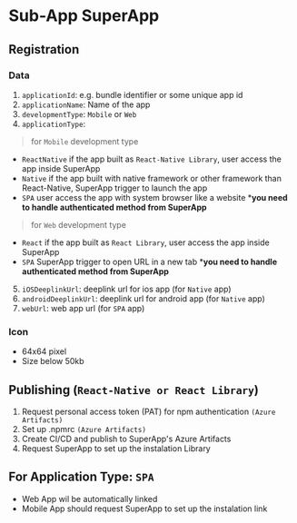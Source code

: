 # Sub-App SuperApp

## Registration

### Data
1. `applicationId`: e.g. bundle identifier or some unique app id
2. `applicationName`: Name of the app
3. `developmentType`: `Mobile` or `Web`
4. `applicationType`:
> for `Mobile` development type
- `ReactNative` if the app built as `React-Native Library`, user access the app inside SuperApp
- `Native` if the app built with native framework or other framework than React-Native, SuperApp trigger to launch the app
- `SPA` user access the app with system browser like a website ***you need to handle authenticated method from SuperApp**
> for `Web` development type
- `React` if the app built as `React Library`, user access the app inside SuperApp
- `SPA` SuperApp trigger to open URL in a new tab  ***you need to handle authenticated method from SuperApp**
5. `iOSDeeplinkUrl`: deeplink url for ios app (for `Native` app)
6. `androidDeeplinkUrl`: deeplink url for android app (for `Native` app)
7. `webUrl`: web app url (for `SPA` app)

### Icon
- 64x64 pixel
- Size below 50kb

## Publishing (`React-Native or React Library`)
1. Request personal access token (PAT) for npm authentication `(Azure Artifacts)`
2. Set up .npmrc `(Azure Artifacts)`
3. Create CI/CD and publish to SuperApp's Azure Artifacts
4. Request SuperApp to set up the instalation Library

## For Application Type: `SPA`
* Web App wil be automatically linked
* Mobile App should request SuperApp to set up the instalation link
